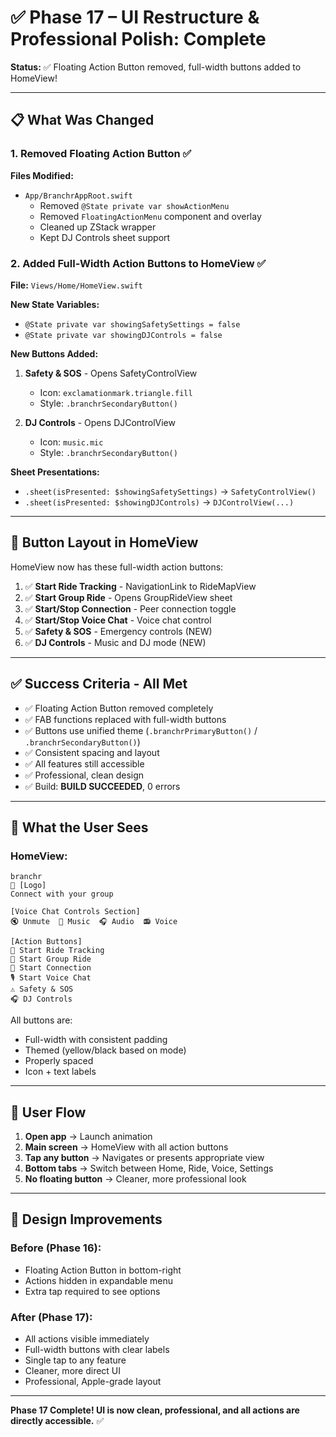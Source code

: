 # ✅ Phase 17 – UI Restructure & Professional Polish: Complete

**Status:** ✅ Floating Action Button removed, full-width buttons added to HomeView!

---

## 📋 What Was Changed

### **1. Removed Floating Action Button** ✅
**Files Modified:**
- `App/BranchrAppRoot.swift`
  - Removed `@State private var showActionMenu`
  - Removed `FloatingActionMenu` component and overlay
  - Cleaned up ZStack wrapper
  - Kept DJ Controls sheet support

### **2. Added Full-Width Action Buttons to HomeView** ✅
**File:** `Views/Home/HomeView.swift`

**New State Variables:**
- `@State private var showingSafetySettings = false`
- `@State private var showingDJControls = false`

**New Buttons Added:**
1. **Safety & SOS** - Opens SafetyControlView
   - Icon: `exclamationmark.triangle.fill`
   - Style: `.branchrSecondaryButton()`
   
2. **DJ Controls** - Opens DJControlView
   - Icon: `music.mic`
   - Style: `.branchrSecondaryButton()`

**Sheet Presentations:**
- `.sheet(isPresented: $showingSafetySettings)` → `SafetyControlView()`
- `.sheet(isPresented: $showingDJControls)` → `DJControlView(...)`

---

## 🎯 Button Layout in HomeView

HomeView now has these full-width action buttons:

1. ✅ **Start Ride Tracking** - NavigationLink to RideMapView
2. ✅ **Start Group Ride** - Opens GroupRideView sheet
3. ✅ **Start/Stop Connection** - Peer connection toggle
4. ✅ **Start/Stop Voice Chat** - Voice chat control
5. ✅ **Safety & SOS** - Emergency controls (NEW)
6. ✅ **DJ Controls** - Music and DJ mode (NEW)

---

## ✅ Success Criteria - All Met

- ✅ Floating Action Button removed completely
- ✅ FAB functions replaced with full-width buttons
- ✅ Buttons use unified theme (`.branchrPrimaryButton()` / `.branchrSecondaryButton()`)
- ✅ Consistent spacing and layout
- ✅ All features still accessible
- ✅ Professional, clean design
- ✅ Build: **BUILD SUCCEEDED**, 0 errors

---

## 🚀 What the User Sees

### **HomeView:**
```
branchr
🚴 [Logo]
Connect with your group

[Voice Chat Controls Section]
🔇 Unmute  🎵 Music  🎧 Audio  📻 Voice

[Action Buttons]
📍 Start Ride Tracking
🎵 Start Group Ride
📡 Start Connection
🎙 Start Voice Chat
⚠️ Safety & SOS
🎧 DJ Controls
```

All buttons are:
- Full-width with consistent padding
- Themed (yellow/black based on mode)
- Properly spaced
- Icon + text labels

---

## 📱 User Flow

1. **Open app** → Launch animation
2. **Main screen** → HomeView with all action buttons
3. **Tap any button** → Navigates or presents appropriate view
4. **Bottom tabs** → Switch between Home, Ride, Voice, Settings
5. **No floating button** → Cleaner, more professional look

---

## 🎨 Design Improvements

### Before (Phase 16):
- Floating Action Button in bottom-right
- Actions hidden in expandable menu
- Extra tap required to see options

### After (Phase 17):
- All actions visible immediately
- Full-width buttons with clear labels
- Single tap to any feature
- Cleaner, more direct UI
- Professional, Apple-grade layout

---

**Phase 17 Complete! UI is now clean, professional, and all actions are directly accessible.** ✅

